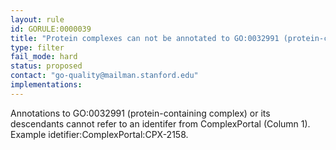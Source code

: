 ```yaml
---
layout: rule
id: GORULE:0000039
title: "Protein complexes can not be annotated to GO:0032991 (protein-containing complex) or its descendants"
type: filter
fail_mode: hard
status: proposed
contact: "go-quality@mailman.stanford.edu"
implementations:
---
```


Annotations to GO:0032991 (protein-containing complex) or its descendants cannot refer to an identifer from ComplexPortal (Column 1). Example idetifier:ComplexPortal:CPX-2158. 

